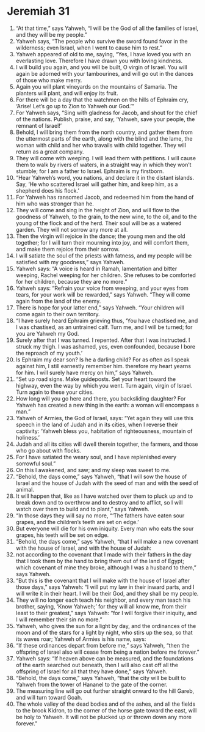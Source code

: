 ﻿
# Jeremiah 31
1. “At that time,” says Yahweh, “I will be the God of all the families of Israel, and they will be my people.” 
2. Yahweh says, “The people who survive the sword found favor in the wilderness; even Israel, when I went to cause him to rest.” 
3. Yahweh appeared of old to me, saying, “Yes, I have loved you with an everlasting love. Therefore I have drawn you with loving kindness. 
4. I will build you again, and you will be built, O virgin of Israel. You will again be adorned with your tambourines, and will go out in the dances of those who make merry. 
5. Again you will plant vineyards on the mountains of Samaria. The planters will plant, and will enjoy its fruit. 
6. For there will be a day that the watchmen on the hills of Ephraim cry, ‘Arise! Let’s go up to Zion to Yahweh our God.’” 
7. For Yahweh says, “Sing with gladness for Jacob, and shout for the chief of the nations. Publish, praise, and say, ‘Yahweh, save your people, the remnant of Israel!’ 
8. Behold, I will bring them from the north country, and gather them from the uttermost parts of the earth, along with the blind and the lame, the woman with child and her who travails with child together. They will return as a great company. 
9. They will come with weeping. I will lead them with petitions. I will cause them to walk by rivers of waters, in a straight way in which they won’t stumble; for I am a father to Israel. Ephraim is my firstborn. 
10. “Hear Yahweh’s word, you nations, and declare it in the distant islands. Say, ‘He who scattered Israel will gather him, and keep him, as a shepherd does his flock.’ 
11. For Yahweh has ransomed Jacob, and redeemed him from the hand of him who was stronger than he. 
12. They will come and sing in the height of Zion, and will flow to the goodness of Yahweh, to the grain, to the new wine, to the oil, and to the young of the flock and of the herd. Their soul will be as a watered garden. They will not sorrow any more at all. 
13. Then the virgin will rejoice in the dance; the young men and the old together; for I will turn their mourning into joy, and will comfort them, and make them rejoice from their sorrow. 
14. I will satiate the soul of the priests with fatness, and my people will be satisfied with my goodness,” says Yahweh. 
15. Yahweh says: “A voice is heard in Ramah, lamentation and bitter weeping, Rachel weeping for her children. She refuses to be comforted for her children, because they are no more.” 
16. Yahweh says: “Refrain your voice from weeping, and your eyes from tears, for your work will be rewarded,” says Yahweh. “They will come again from the land of the enemy. 
17. There is hope for your latter end,” says Yahweh. “Your children will come again to their own territory. 
18. “I have surely heard Ephraim grieving thus, ‘You have chastised me, and I was chastised, as an untrained calf. Turn me, and I will be turned; for you are Yahweh my God. 
19. Surely after that I was turned. I repented. After that I was instructed. I struck my thigh. I was ashamed, yes, even confounded, because I bore the reproach of my youth.’ 
20. Is Ephraim my dear son? Is he a darling child? For as often as I speak against him, I still earnestly remember him. therefore my heart yearns for him. I will surely have mercy on him,” says Yahweh. 
21. “Set up road signs. Make guideposts. Set your heart toward the highway, even the way by which you went. Turn again, virgin of Israel. Turn again to these your cities. 
22. How long will you go here and there, you backsliding daughter? For Yahweh has created a new thing in the earth: a woman will encompass a man.” 
23. Yahweh of Armies, the God of Israel, says: “Yet again they will use this speech in the land of Judah and in its cities, when I reverse their captivity: ‘Yahweh bless you, habitation of righteousness, mountain of holiness.’ 
24. Judah and all its cities will dwell therein together, the farmers, and those who go about with flocks. 
25. For I have satiated the weary soul, and I have replenished every sorrowful soul.” 
26. On this I awakened, and saw; and my sleep was sweet to me. 
27. “Behold, the days come,” says Yahweh, “that I will sow the house of Israel and the house of Judah with the seed of man and with the seed of animal. 
28. It will happen that, like as I have watched over them to pluck up and to break down and to overthrow and to destroy and to afflict, so I will watch over them to build and to plant,” says Yahweh. 
29. “In those days they will say no more, “‘The fathers have eaten sour grapes, and the children’s teeth are set on edge.’ 
30. But everyone will die for his own iniquity. Every man who eats the sour grapes, his teeth will be set on edge. 
31. “Behold, the days come,” says Yahweh, “that I will make a new covenant with the house of Israel, and with the house of Judah: 
32. not according to the covenant that I made with their fathers in the day that I took them by the hand to bring them out of the land of Egypt; which covenant of mine they broke, although I was a husband to them,” says Yahweh. 
33. “But this is the covenant that I will make with the house of Israel after those days,” says Yahweh: “I will put my law in their inward parts, and I will write it in their heart. I will be their God, and they shall be my people. 
34. They will no longer each teach his neighbor, and every man teach his brother, saying, ‘Know Yahweh;’ for they will all know me, from their least to their greatest,” says Yahweh: “for I will forgive their iniquity, and I will remember their sin no more.” 
35. Yahweh, who gives the sun for a light by day, and the ordinances of the moon and of the stars for a light by night, who stirs up the sea, so that its waves roar; Yahweh of Armies is his name, says: 
36. “If these ordinances depart from before me,” says Yahweh, “then the offspring of Israel also will cease from being a nation before me forever.” 
37. Yahweh says: “If heaven above can be measured, and the foundations of the earth searched out beneath, then I will also cast off all the offspring of Israel for all that they have done,” says Yahweh. 
38. “Behold, the days come,” says Yahweh, “that the city will be built to Yahweh from the tower of Hananel to the gate of the corner. 
39. The measuring line will go out further straight onward to the hill Gareb, and will turn toward Goah. 
40. The whole valley of the dead bodies and of the ashes, and all the fields to the brook Kidron, to the corner of the horse gate toward the east, will be holy to Yahweh. It will not be plucked up or thrown down any more forever.” 
